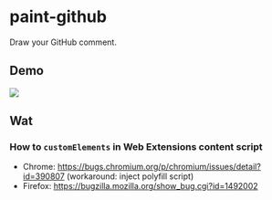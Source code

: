 # paint-github

Draw your GitHub comment.

## Demo

![](https://cl.ly/bf0a6f54e942/Screen%252520Recording%2525202019-11-11%252520at%25252010.19%252520PM.gif)

## Wat

### How to `customElements` in Web Extensions content script

- Chrome: https://bugs.chromium.org/p/chromium/issues/detail?id=390807 (workaround: inject polyfill script)
- Firefox: https://bugzilla.mozilla.org/show_bug.cgi?id=1492002
